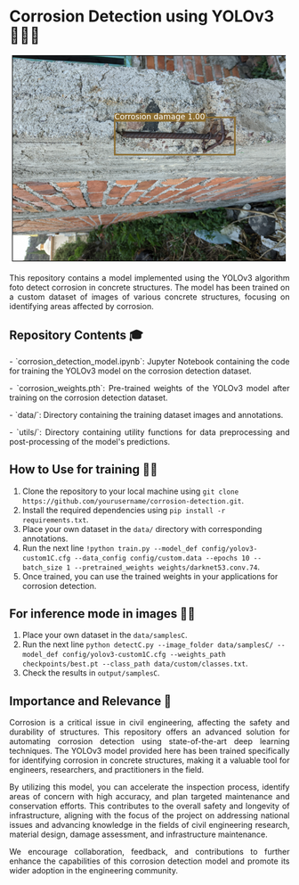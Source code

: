 # Corrosion Detection using YOLOv3 👨🏻‍💻

![Corrosion Detection](corrosion_detection.png)

<p align="Justify"> This repository contains a model implemented using the YOLOv3 algorithm foto detect corrosion in concrete structures. The model has been trained on a custom dataset of images of various concrete structures, focusing on identifying areas affected by corrosion. </p>

## Repository Contents 🎓

<p align="Justify"> - `corrosion_detection_model.ipynb`: Jupyter Notebook containing the code for training the YOLOv3 model on the corrosion detection dataset.</p>
<p align="Justify"> - `corrosion_weights.pth`: Pre-trained weights of the YOLOv3 model after training on the corrosion detection dataset. </p>
<p align="Justify"> - `data/`: Directory containing the training dataset images and annotations.</p>
<p align="Justify"> - `utils/`: Directory containing utility functions for data preprocessing and post-processing of the model's predictions. </p>

## How to Use for training 👨‍🏫

1. Clone the repository to your local machine using `git clone https://github.com/yourusername/corrosion-detection.git`.
2. Install the required dependencies using `pip install -r requirements.txt`.
3. Place your own dataset in the `data/` directory with corresponding annotations.
4. Run the next line `!python train.py --model_def config/yolov3-custom1C.cfg --data_config config/custom.data --epochs 10 --batch_size 1 --pretrained_weights weights/darknet53.conv.74`.
5. Once trained, you can use the trained weights in your applications for corrosion detection.

## For inference mode in images 👨‍🏫
1. Place your own dataset in the `data/samplesC`.
2. Run the next line `python detectC.py --image_folder data/samplesC/ --model_def config/yolov3-custom1C.cfg --weights_path checkpoints/best.pt --class_path data/custom/classes.txt`.
3. Check the results in `output/samplesC`.

## Importance and Relevance 👑

<p align="Justify"> Corrosion is a critical issue in civil engineering, affecting the safety and durability of structures. This repository offers an advanced solution for automating corrosion detection using state-of-the-art deep learning techniques. The YOLOv3 model provided here has been trained specifically for identifying corrosion in concrete structures, making it a valuable tool for engineers, researchers, and practitioners in the field.</p>

<p align="Justify"> By utilizing this model, you can accelerate the inspection process, identify areas of concern with high accuracy, and plan targeted maintenance and conservation efforts. This contributes to the overall safety and longevity of infrastructure, aligning with the focus of the project on addressing national issues and advancing knowledge in the fields of civil engineering research, material design, damage assessment, and infrastructure maintenance. </p>

<p align="Justify"> We encourage collaboration, feedback, and contributions to further enhance the capabilities of this corrosion detection model and promote its wider adoption in the engineering community. </p>
